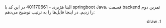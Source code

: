 الینا هژبری - 401170661
در این کد با springboot Java، قسمت backend تمرین دوم را زدیم. در اینجا فایل‌ها را به ترتیب توضیح می‌دهم:
<div dir='rtl'>
1. draw
</div>
